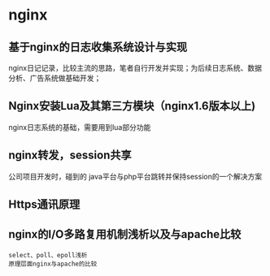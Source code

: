 # nginx

## 基于nginx的日志收集系统设计与实现
 
nginx日记记录，比较主流的思路，笔者自行开发并实现；为后续日志系统、数据分析、广告系统做基础开发；

## Nginx安装Lua及其第三方模块（nginx1.6版本以上)

nginx日志系统的基础，需要用到lua部分功能

## nginx转发，session共享

公司项目开发时，碰到的 java平台与php平台跳转并保持session的一个解决方案

## Https通讯原理

## nginx的I/O多路复用机制浅析以及与apache比较
    
    select、poll、epoll浅析
    原理层面nginx与apache的比较